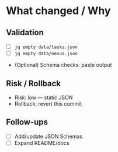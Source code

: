 # What changed / Why

## Validation

- [ ] `jq empty data/tasks.json`
- [ ] `jq empty data/nexus.json`
- (Optional) Schema checks: paste output

## Risk / Rollback

- Risk: low — static JSON
- Rollback: revert this commit

## Follow-ups

- [ ] Add/update JSON Schemas
- [ ] Expand README/docs
